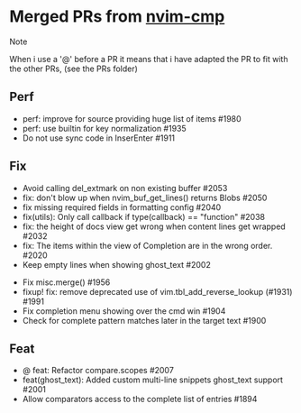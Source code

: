 # Merged PRs from [nvim-cmp](https://github.com/hrsh7th/nvim-cmp)

> [!NOTE]
> When i use a '@' before a PR it means that i have adapted the PR to fit with the other PRs, (see the PRs folder)

## Perf
- perf: improve for source providing huge list of items #1980
- perf: use builtin for key normalization #1935
- Do not use sync code in InserEnter #1911

## Fix
- Avoid calling del_extmark on non existing buffer #2053
- fix: don't blow up when nvim_buf_get_lines() returns Blobs #2050
- fix missing required fields in formatting config #2040 
- fix(utils): Only call callback if type(callback) == "function" #2038
- fix: the height of docs view get wrong when content lines get wrapped #2032
- fix: The items within the view of Completion are in the wrong order. #2020
- Keep empty lines when showing ghost_text #2002
<!-- - @ Use keyword_pattern for is_symbol check #1975  -->
- Fix misc.merge() #1956
- fixup! fix: remove deprecated use of vim.tbl_add_reverse_lookup (#1931) #1991
- Fix completion menu showing over the cmd win #1904
- Check for complete pattern matches later in the target text #1900

## Feat
- @ feat: Refactor compare.scopes #2007
- feat(ghost_text): Added custom multi-line snippets ghost_text support #2001
- Allow comparators access to the complete list of entries #1894

